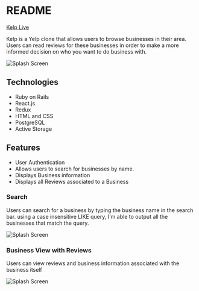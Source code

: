 # README

[Kelp Live](https://kelp-ari.herokuapp.com/#/)

Kelp is a Yelp clone that allows users to browse businesses in their area. Users can read reviews for these businesses in order to make a more informed decision on who you want to do business with.


![Splash Screen](/images/splash_screen.png)

## Technologies
* Ruby on Rails 
* React.js
* Redux
* HTML and CSS
* PostgreSQL
* Active Storage

## Features 
* User Authentication 
* Allows users to search for businesses by name.
* Displays Business information
* Displays all Reviews associated to a Business

### Search
Users can search for a business by typing the business name in the search bar. using a case insensitive LIKE query, I'm able to output all the businesses that match the query.

![Splash Screen](/images/splash_screen.png)


### Business View with Reviews

Users can view reviews and business information associated with the business itself

![Splash Screen](/images/splash_screen.png)

